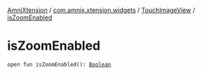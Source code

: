 [AmniXtension](../../index.md) / [com.amnix.xtension.widgets](../index.md) / [TouchImageView](index.md) / [isZoomEnabled](./is-zoom-enabled.md)

# isZoomEnabled

`open fun isZoomEnabled(): `[`Boolean`](https://kotlinlang.org/api/latest/jvm/stdlib/kotlin/-boolean/index.html)